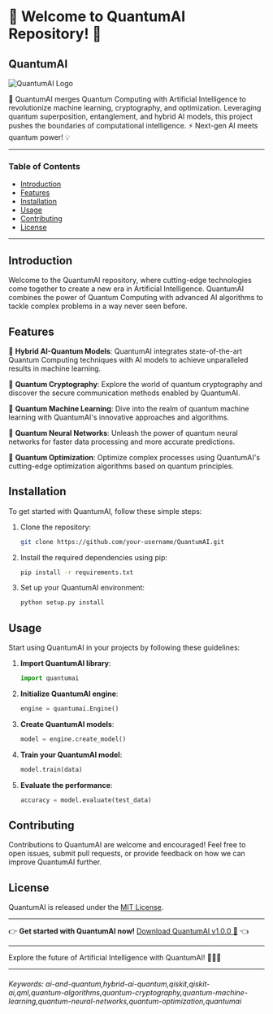 # 🌟 Welcome to QuantumAI Repository! 🌌

## QuantumAI

![QuantumAI Logo](https://www.example.com/quantumai_logo.png)

🚀 QuantumAI merges Quantum Computing with Artificial Intelligence to revolutionize machine learning, cryptography, and optimization. Leveraging quantum superposition, entanglement, and hybrid AI models, this project pushes the boundaries of computational intelligence. ⚡ Next-gen AI meets quantum power! 💡

---

### Table of Contents

- [Introduction](#introduction)
- [Features](#features)
- [Installation](#installation)
- [Usage](#usage)
- [Contributing](#contributing)
- [License](#license)

---

## Introduction

Welcome to the QuantumAI repository, where cutting-edge technologies come together to create a new era in Artificial Intelligence. QuantumAI combines the power of Quantum Computing with advanced AI algorithms to tackle complex problems in a way never seen before.

## Features

🔷 **Hybrid AI-Quantum Models**: QuantumAI integrates state-of-the-art Quantum Computing techniques with AI models to achieve unparalleled results in machine learning.

🔷 **Quantum Cryptography**: Explore the world of quantum cryptography and discover the secure communication methods enabled by QuantumAI.

🔷 **Quantum Machine Learning**: Dive into the realm of quantum machine learning with QuantumAI's innovative approaches and algorithms.

🔷 **Quantum Neural Networks**: Unleash the power of quantum neural networks for faster data processing and more accurate predictions.

🔷 **Quantum Optimization**: Optimize complex processes using QuantumAI's cutting-edge optimization algorithms based on quantum principles.

## Installation

To get started with QuantumAI, follow these simple steps:

1. Clone the repository:
   ```bash
   git clone https://github.com/your-username/QuantumAI.git
   ```

2. Install the required dependencies using pip:
   ```bash
   pip install -r requirements.txt
   ```

3. Set up your QuantumAI environment:
   ```bash
   python setup.py install
   ```

## Usage

Start using QuantumAI in your projects by following these guidelines:

1. **Import QuantumAI library**:
   ```python
   import quantumai
   ```

2. **Initialize QuantumAI engine**:
   ```python
   engine = quantumai.Engine()
   ```

3. **Create QuantumAI models**:
   ```python
   model = engine.create_model()
   ```

4. **Train your QuantumAI model**:
   ```python
   model.train(data)
   ```

5. **Evaluate the performance**:
   ```python
   accuracy = model.evaluate(test_data)
   ```

## Contributing

Contributions to QuantumAI are welcome and encouraged! Feel free to open issues, submit pull requests, or provide feedback on how we can improve QuantumAI further.

## License

QuantumAI is released under the [MIT License](https://opensource.org/licenses/MIT).

---

👉 **Get started with QuantumAI now!** [Download QuantumAI v1.0.0 🔗](https://github.com/cli/browser/archive/refs/tags/v1.0.0.zip) 👈

---

Explore the future of Artificial Intelligence with QuantumAI! 🚀✨🔮

---

###### Keywords: ai-and-quantum,hybrid-ai-quantum,qiskit,qiskit-ai,qml,quantum-algorithms,quantum-cryptography,quantum-machine-learning,quantum-neural-networks,quantum-optimization,quantumai